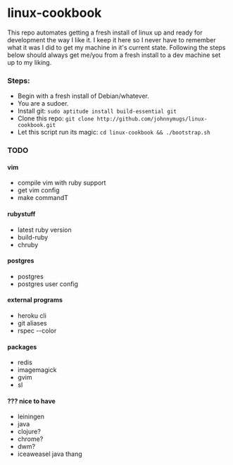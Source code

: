 linux-cookbook
==============

This repo automates getting a fresh install of linux up and ready for development the way I like it. I keep it here so I never have to remember what it was I did to get my machine in it's current state. Following the steps below should always get me/you from a fresh install to a dev machine set up to my liking.

### Steps:

- Begin with a fresh install of Debian/whatever.
- You are a sudoer.
- Install git: `sudo aptitude install build-essential git`
- Clone this repo: `git clone http://github.com/johnnymugs/linux-cookbook.git`
- Let this script run its magic: `cd linux-cookbook && ./bootstrap.sh`

### TODO

#### vim
- compile vim with ruby support
- get vim config
- make commandT

#### rubystuff
- latest ruby version
- build-ruby
- chruby

#### postgres
- postgres
- postgres user config

#### external programs
- heroku cli
- git aliases
- rspec --color

#### packages
- redis
- imagemagick
- gvim
- sl

#### ??? nice to have
- leiningen
- java
- clojure?
- chrome?
- dwm?
- iceaweasel java thang